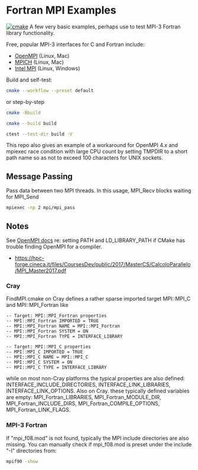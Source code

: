# Fortran MPI Examples

[![cmake](https://github.com/scivision/fortran-mpi-examples/actions/workflows/cmake.yml/badge.svg)](https://github.com/scivision/fortran-mpi-examples/actions/workflows/cmake.yml)
A few very basic examples, perhaps use to test MPI-3 Fortran library functionality.

Free, popular MPI-3 interfaces for C and Fortran include:

* [OpenMPI](https://www.open-mpi.org/) (Linux, Mac)
* [MPICH](https://www.mpich.org/) (Linux, Mac)
* [Intel MPI](https://software.intel.com/content/www/us/en/develop/tools/oneapi/components/mpi-library.html) (Linux, Windows)

Build and self-test:

```sh
cmake --workflow --preset default
```

or step-by-step

```sh
cmake -Bbuild

cmake --build build

ctest --test-dir build -V
```

This repo also gives an example of a workaround for OpenMPI 4.x and mpiexec race condition with large CPU count by setting TMPDIR to a short path name so as not to exceed 100 characters for UNIX sockets.

## Message Passing

Pass data between two MPI threads.
In this usage, MPI_Recv blocks waiting for MPI_Send

```sh
mpiexec -np 2 mpi/mpi_pass
```

## Notes

See
[OpenMPI docs](https://www.open-mpi.org/faq/?category=running#adding-ompi-to-path)
re: setting PATH and LD_LIBRARY_PATH if CMake has trouble finding OpenMPI for a compiler.

* https://hpc-forge.cineca.it/files/CoursesDev/public/2017/MasterCS/CalcoloParallelo/MPI_Master2017.pdf

### Cray

FindMPI.cmake on Cray defines a rather sparse imported target MPI::MPI_C and MPI::MPI_Fortran like

```
-- Target: MPI::MPI_Fortran properties
-- MPI::MPI_Fortran IMPORTED = TRUE
-- MPI::MPI_Fortran NAME = MPI::MPI_Fortran
-- MPI::MPI_Fortran SYSTEM = ON
-- MPI::MPI_Fortran TYPE = INTERFACE_LIBRARY

-- Target: MPI::MPI_C properties
-- MPI::MPI_C IMPORTED = TRUE
-- MPI::MPI_C NAME = MPI::MPI_C
-- MPI::MPI_C SYSTEM = ON
-- MPI::MPI_C TYPE = INTERFACE_LIBRARY
```

while on most non-Cray platforms the typical properties are also defined: INTERFACE_INCLUDE_DIRECTORIES, INTERFACE_LINK_LIBRARIES, INTERFACE_LINK_OPTIONS.
Also on Cray. these typically defined variables are empty: MPI_Fortran_LIBRARIES, MPI_Fortran_MODULE_DIR, MPI_Fortran_INCLUDE_DIRS, MPI_Fortran_COMPILE_OPTIONS, MPI_Fortran_LINK_FLAGS.

### MPI-3 Fortran

If "mpi_f08.mod" is not found, typically the MPI include directories are also missing.
You can manually check if mpi_f08.mod is preset under the include "-I" directories from:

```sh
mpif90 -show
```
